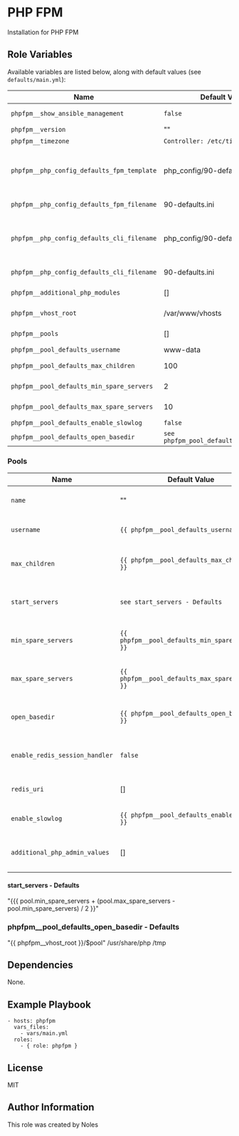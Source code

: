 PHP FPM
=======

Installation for PHP FPM


Role Variables
--------------

Available variables are listed below, along with default values (see `defaults/main.yml`):

| Name                                       | Default Value                            | Description                    |
|--------------------------------------------|------------------------------------------|--------------------------------|
| `phpfpm__show_ansible_management`          | `false`                                  | Enable to show hint in ansible managed files. |
| `phpfpm__version`                          | ""                                       | Version for PHP FPM to install. |
| `phpfpm__timezone`                         | `Controller: /etc/timezone`              | Set timezone for PHP configuration. |
| `phpfpm__php_config_defaults_fpm_template` | php_config/90-defaults_fpm_ini.j2        | Jinja2 Template for PHP configuration under FPM runtime (/etc/php/{{ phpfpm__version }}/fpm/conf.d/{{ phpfpm__php_config_defaults_fpm_filename }}) |
| `phpfpm__php_config_defaults_fpm_filename` | 90-defaults.ini                          | Specify the PHP configuration settings filename for FPM. |
| `phpfpm__php_config_defaults_cli_filename` | php_config/90-defaults_cli_ini.j2        | Jinja2 Template for PHP configuration under CLI runtime (/etc/php/{{ phpfpm__version }}/cli/conf.d/{{ phpfpm__php_config_defaults_fpm_filename }}) |
| `phpfpm__php_config_defaults_cli_filename` | 90-defaults.ini                          | Specify the PHP configuration settings filename for CLI. |
| `phpfpm__additional_php_modules`           | []                                       | List of additional php modules to be installed. |
| `phpfpm__vhost_root`                       | /var/www/vhosts                          | Specify the default Vhost path as default for the FPM pool. |
| `phpfpm__pools`                            | []                                       | List of FPM Pools. See `Pools` definition below. |
| `phpfpm__pool_defaults_username`           | www-data                                 | Set default username for pools. |
| `phpfpm__pool_defaults_max_children`       | 100                                      | Set default maximum number of child processes to be created for pools. |
| `phpfpm__pool_defaults_min_spare_servers`  | 2                                        | Set default desired minimum number of idle server processes for pools. |
| `phpfpm__pool_defaults_max_spare_servers`  | 10                                       | Set default desired maximum number of idle server processes for pools. |
| `phpfpm__pool_defaults_enable_slowlog`     | `false`                                  | Set default for slowlog for pools. |
| `phpfpm__pool_defaults_open_basedir`       | `see phpfpm_pool_defaults_open_basedir`  | Set default open_basedir for pools. |


### Pools
| Name                           | Default Value                                   | Description                        |
|--------------------------------|-------------------------------------------------|------------------------------------|
| `name`                         | ""                                              | Set the name for the PHP FPM Pool. |
| `username`                     | `{{ phpfpm__pool_defaults_username }}`          | Set the username for the PHP FPM Pool. |
| `max_children`                 | `{{ phpfpm__pool_defaults_max_children }}`      | Set the maximum number of child processes to be created. |
| `start_servers`                | `see start_servers - Defaults`                  | Set the number of child processes created on startup. |
| `min_spare_servers`            | `{{ phpfpm__pool_defaults_min_spare_servers }}` | Set the desired minimum number of idle server processes. |
| `max_spare_servers`            | `{{ phpfpm__pool_defaults_max_spare_servers }}` | Set the desired maximum number of idle server processes. |
| `open_basedir`                 | `{{ phpfpm__pool_defaults_open_basedir }}`      | Set the open_basedir for the PHP FPM Pool. |
| `enable_redis_session_handler` | `false`                                         | Enable redis session handler for the PHP FPM Pool. |
| `redis_uri`                    | []                                              | List of redis uri's for the PHP FPM Pool. |
| `enable_slowlog`               | `{{ phpfpm__pool_defaults_enable_slowlog }}`    | Enable slowlog for the PHP FPM Pool. |
| `additional_php_admin_values`  | []                                              | List of additional php_admin_values for the PHP FPM Pool. |

#### start_servers - Defaults
  "{{{ pool.min_spare_servers + (pool.max_spare_servers - pool.min_spare_servers) / 2 }}"

### phpfpm__pool_defaults_open_basedir - Defaults
  "{{ phpfpm__vhost_root }}/$pool"
  /usr/share/php
  /tmp

Dependencies
------------

None.


Example Playbook
----------------

    - hosts: phpfpm
      vars_files:
        - vars/main.yml
      roles:
        - { role: phpfpm }

License
-------

MIT


Author Information
------------------

This role was created by Noles
